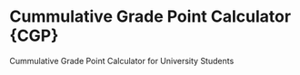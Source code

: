 # Cummulative Grade Point Calculator {CGP}
Cummulative Grade Point Calculator for University Students
